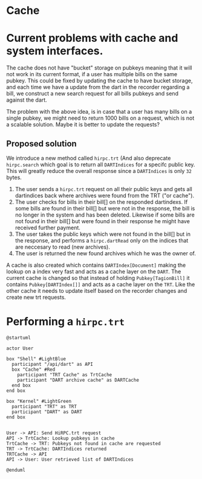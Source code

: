# Cache

# Current problems with cache and system interfaces.
The cache does not have "bucket" storage on pubkeys meaning that it will not work in its current format, if a user has multiple bills on the same pubkey.
This could be fixed by updating the cache to have bucket storage, and each time we have a update from the dart in the recorder regarding a bill, we construct a new search request for all bills pubkeys and send against the dart.

The problem with the above idea, is in case that a user has many bills on a single pubkey, we might need to return 1000 bills on a request, which is not a scalable solution. Maybe it is better to update the requests?


## Proposed solution
We introduce a new method called `hirpc.trt` (And also deprecate `hirpc.search` which goal is to return all `DARTIndices` for a specifc public key. This will greatly reduce the overall response since a `DARTIndices` is only `32` bytes.

1. The user sends a `hirpc.trt` request on all their public keys and gets all dartindices back where archives were found from the TRT ("or cache"). 
2. The user checks for bills in their bill[] on the responded dartindexs. If some bills are found in their bill[] but were not in the response, the bill is no longer in the system and has been deleted. Likewise if some bills are not found in their bill[] but were found in their response he might have received further payment.
3. The user takes the public keys which were not found in the bill[] but in the response, and performs a `hirpc.dartRead` only on the indices that are neccesary to read (new archives).
4. The user is returned the new found archives which he was the owner of. 


A cache is also created which contains `DARTIndex[Document]` making the lookup on a index very fast and acts as a cache layer on the `DART`.
The current cache is changed so that instead of holding `Pubkey[TagionBill]` it contains `Pubkey[DARTIndex[]]` and acts as a cache layer on the `TRT`. Like the other cache it needs to update itself based on the recorder changes and create new trt requests.



# Performing a `hirpc.trt`

```plantuml 
@startuml

actor User

box "Shell" #LightBlue
  participant "/api/dart" as API
  box "Cache" #Red
    participant "TRT Cache" as TrtCache
    participant "DART archive cache" as DARTCache
  end box
end box

box "Kernel" #LightGreen
  participant "TRT" as TRT
  participant "DART" as DART
end box


User -> API: Send HiRPC.trt request
API -> TrtCache: Lookup pubkeys in cache
TrtCache -> TRT: Pubkeys not found in cache are requested
TRT -> TrtCache: DARTIndices returned
TRTCache -> API
API -> User: User retrieved list of DARTIndices

@enduml
```
